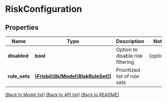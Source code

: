 # RiskConfiguration

## Properties
Name | Type | Description | Notes
------------ | ------------- | ------------- | -------------
**disabled** | **bool** | Option to disable risk filtering | [optional] 
**rule_sets** | [**\Frisbii\lib/Model\RiskRuleSet[]**](RiskRuleSet.md) | Prioritized list of rule sets | 

[[Back to Model list]](../../README.md#documentation-for-models) [[Back to API list]](../../README.md#documentation-for-api-endpoints) [[Back to README]](../../README.md)

